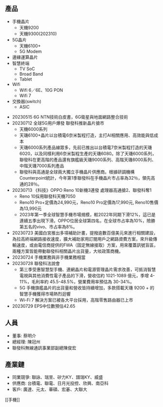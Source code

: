 ## 產品
* 手機晶片
  * 天機9200
  * 天機9300(202310)
* 5G晶片
  * 天機6100+
  * 5G Modem
* 邊緣運算晶片
* 智慧終端
  * TV SoC
  * Broad Band
  * Tablet
* Wifi
  * Wifi 6／6E、10G PON
  * Wifi 7
* 交換器(switch)
  * ASIC

- 20230515 6G NTN技術白皮書，6G衛星與地面網路整合技術
- 20230712 全球5G用戶爆發 聯發科推新晶片搶市
  - 天機6000系列
  - 天璣6100+晶片以台積電6奈米製程打造，主打AI相關應用、高效能與低成本
  - 天璣6000系列產品線眾多，先前已推出以台積電7奈米製程打造的天璣6020，以及同樣利用6奈米製程生產的天璣6080。除了天璣6000系列，聯發科在更高階的產品還有旗艦級天璣9000系列、高階天璣8000系列、中階天璣7000系列產品
  - 聯發科與高通是全球兩大獨立手機晶片供應商。根據研調機構Counterpoint統計，今年第1季聯發科在手機晶片市占率為32％，領先高通的28％。
- 20230713 《科技》OPPO Reno 10新機3連發 處理器高通搶2、聯發科奪1
  - Reno 10採用聯發科天機7050
  - Reno10 Pro+定價為24,990元，Reno10 Pro定價為17,990元, Reno10售價為13,990元
  - 2023年第一季全球智慧手機市場規模，較2022年同期下滑12%，這已是連續五季出現下滑。OPPO位居全球第四名，在全球市占率為10%，險勝第五名的vivo、市占率為8%。
- 20230723 美國白宮推出多項補助計畫，提撥逾數百億美元來進行相關建設，為拉高終端網路接收速度，擴大補助家用訂閱用戶之網路資費方案，來升級傳輸速度，或由電信商提供的FWA（固定無線接取）方案，用來覆蓋訊號盲區，兩種方案皆能帶動聯發科相關晶片出貨量，大啖政策商機。
- 20230724 手機業務與非手機業務相當
- 20230728 聯發科法說會 
  - 第三季受惠智慧型手機、連網晶片和電源管理晶片需求改善，可抵消智慧電視與其他消費性電子產品的下滑，營收估約 1021-1089 億元，季增 4-11%，毛利率約 45.5-48.5%，營業費用率預估為 30-34%。
  - 5G 手機旗艦晶片的出貨量和營收皆持續增加，多款搭載天璣 9200 + 的智慧手機獲得市場熱烈迴響
  - Wi-Fi 7 解決方案已被各大平台採用，高階零售路由器已上市
- 20230729 EPS中位數預估42.65

## 人員
* 董事: 蔡明介
* 總經理: 陳冠州
* 聯發科無線通訊事業部副總陳俊宏

## 產業鏈
* 同業競爭: 聯詠、瑞昱、矽力KY、譜瑞KY、威盛
* 供應商: 台積電、聯電、日月光投控、欣興、南亞科
* 客戶: 廣達、元太、華碩、宏碁、大聯大


[[手機]]